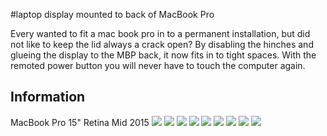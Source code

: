 #laptop display mounted to back of MacBook Pro

Every wanted to fit a mac book pro in to a permanent installation, but did not like to keep the lid always a crack open?
By disabling the hinches and glueing the display to the MBP back, it now fits in to tight spaces.
With the remoted power button you will never have to touch the computer again.

## Information
MacBook Pro 15" Retina Mid 2015 
![](https://github.com/antimodular/mbp-hacking/blob/master/2018-03-18%2014.51.10.jpg)
![](https://github.com/antimodular/mbp-hacking/blob/master/2018-03-18%2014.51.18.jpg)
![](https://github.com/antimodular/mbp-hacking/blob/master/2018-03-18%2014.51.39.jpg)
![](https://github.com/antimodular/mbp-hacking/blob/master/2018-03-18%2014.51.59.jpg)
![](https://github.com/antimodular/mbp-hacking/blob/master/2018-03-18%2014.52.04.jpg)
![](https://github.com/antimodular/mbp-hacking/blob/master/2018-03-18%2014.52.07.jpg)
![](https://github.com/antimodular/mbp-hacking/blob/master/2018-03-18%2014.53.14.jpg)
![](https://github.com/antimodular/mbp-hacking/blob/master/2018-03-18%2014.54.34.jpg)
![](https://github.com/antimodular/mbp-hacking/blob/master/2018-03-18%2014.56.31.jpg)

